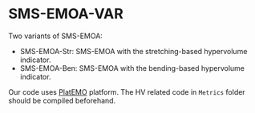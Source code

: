# SMS-EMOA-VAR
Two variants of SMS-EMOA:
- SMS-EMOA-Str: SMS-EMOA with the stretching-based hypervolume indicator.
- SMS-EMOA-Ben: SMS-EMOA with the bending-based hypervolume indicator.

Our code uses [PlatEMO](https://github.com/BIMK/PlatEMO/) platform. The HV related code in `Metrics` folder should be compiled beforehand.
